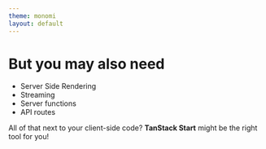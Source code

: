 ```yaml
---
theme: monomi
layout: default
---
```


# But you may also need

- Server Side Rendering
- Streaming
- Server functions
- API routes

All of that next to your client-side code? **TanStack Start** might be the right tool for you!
